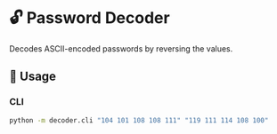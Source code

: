 # 🔓 Password Decoder  

Decodes ASCII-encoded passwords by reversing the values.  

## **🚀 Usage**  
### **CLI**  
```sh
python -m decoder.cli "104 101 108 108 111" "119 111 114 108 100"